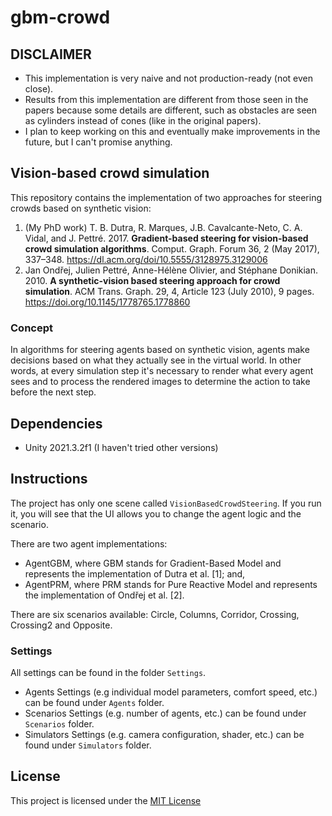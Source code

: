 # gbm-crowd

## DISCLAIMER

- This implementation is very naive and not production-ready (not even close).
- Results from this implementation are different from those seen in the papers because some details are different, such as obstacles are seen as cylinders instead of cones (like in the original papers).
- I plan to keep working on this and eventually make improvements in the future, but I can't promise anything.

## Vision-based crowd simulation

This repository contains the implementation of two approaches for steering crowds based on synthetic vision:
1. (My PhD work) T. B. Dutra, R. Marques, J.B. Cavalcante-Neto, C. A. Vidal, and J. Pettré. 2017. **Gradient-based steering for vision-based crowd simulation algorithms**. Comput. Graph. Forum 36, 2 (May 2017), 337–348. https://dl.acm.org/doi/10.5555/3128975.3129006
2. Jan Ondřej, Julien Pettré, Anne-Hélène Olivier, and Stéphane Donikian. 2010. **A synthetic-vision based steering approach for crowd simulation**. ACM Trans. Graph. 29, 4, Article 123 (July 2010), 9 pages. https://doi.org/10.1145/1778765.1778860

### Concept

In algorithms for steering agents based on synthetic vision, agents make decisions based on what they actually see in the virtual world. In other words, at every simulation step it's necessary to render what every agent sees and to process the rendered images to determine the action to take before the next step.

## Dependencies

- Unity 2021.3.2f1 (I haven't tried other versions)

## Instructions

The project has only one scene called `VisionBasedCrowdSteering`. If you run it, you will see that the UI allows you to change the agent logic and the scenario. 

There are two agent implementations:
- AgentGBM, where GBM stands for Gradient-Based Model and represents the implementation of Dutra et al. [1]; and,
- AgentPRM, where PRM stands for Pure Reactive Model and represents the implementation of Ondřej et al. [2].

There are six scenarios available: Circle, Columns, Corridor, Crossing, Crossing2 and Opposite.

### Settings

All settings can be found in the folder `Settings`. 
- Agents Settings (e.g individual model parameters, comfort speed, etc.) can be found under `Agents` folder.
- Scenarios Settings (e.g. number of agents, etc.) can be found under `Scenarios` folder.
- Simulators Settings (e.g. camera configuration, shader, etc.) can be found under `Simulators` folder.

## License

This project is licensed under the [MIT License](LICENSE)
